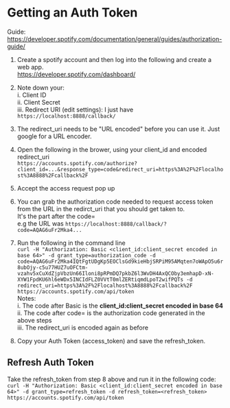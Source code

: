 # Getting an Auth Token

Guide: https://developer.spotify.com/documentation/general/guides/authorization-guide/

1. Create a spotify account and then log into the following and create a web app.  
https://developer.spotify.com/dashboard/

2. Note down your:  
i. Client ID  
ii. Client Secret  
iii. Redirect URI (edit settings): I just have `https://localhost:8888/callback/`

3. The redirect_uri needs to be "URL encoded" before you can use it. Just google for a URL encoder.

4. Open the following in the brower, using your client_id and encoded redirect_uri  
`https://accounts.spotify.com/authorize?client_id=...&response_type=code&redirect_uri=https%3A%2F%2Flocalhost%3A8888%2Fcallback%2F` 

5. Accept the access request pop up

6. You can grab the authorization code needed to request access token from the URL in the redirct_uri that you should get taken to.  
It's the part after the code=  
e.g the URL was `https://localhost:8888/callback/?code=AQAG6uFr2Mka4...`
		

7. Run the following in the command line  
`curl -H "Authorization: Basic <client_id:client_secret encoded in base 64>" -d grant_type=authorization_code -d code=AQAG6uFr2Mka4IQtFgtUDgKp5EOClsGd9kieHbjSRPiM95AMqten7oWApO5u6r8ubOjy-c5u77HUZ7uOFCtm-vzahv5xCuXdZjpVbzUn66Iloni8pRPmDQ7pkbZ6l3WvDH4AxQCOby3emhapD-xN-XYW1FpdKU6hl6eWDx5INCIdFLZ0VVtT0mlZERtiqmdLpoT2wifPQTs -d redirect_uri=https%3A%2F%2Flocalhost%3A8888%2Fcallback%2F https://accounts.spotify.com/api/token`  
Notes:  
i. The code after Basic is the **client_id:client_secret encoded in base 64**  
ii. The code after code= is the authorization code generated in the above steps  
iii. The redirect_uri is encoded again as before

8. Copy your Auth Token (access_token) and save the refresh_token.

## Refresh Auth Token
Take the refresh_token from step 8 above and run it in the following code:
`curl -H "Authorization: Basic <client_id:client_secret encoded in base 64>" -d grant_type=refresh_token -d refresh_token=<refresh_token> https://accounts.spotify.com/api/token`
